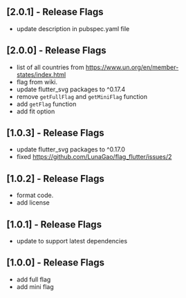 ## [2.0.1] - Release Flags
* update description in pubspec.yaml file

## [2.0.0] - Release Flags
* list of all countries from https://www.un.org/en/member-states/index.html
* flag from wiki.
* update flutter_svg packages to ^0.17.4
* remove `getFullFlag` and `getMiniFlag` function
* add `getFlag` function
* add fit option

## [1.0.3] - Release Flags

* update flutter_svg packages to ^0.17.0
* fixed https://github.com/LunaGao/flag_flutter/issues/2

## [1.0.2] - Release Flags

* format code.
* add license

## [1.0.1] - Release Flags

* update to support latest dependencies

## [1.0.0] - Release Flags

* add full flag
* add mini flag
